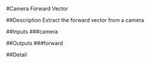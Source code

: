 #Camera Forward Vector

##Description
Extract the forward vector from a camera

##Inputs
###camera


##Outputs
###forward


##Detail


